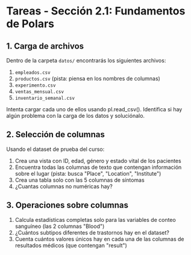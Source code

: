 # Tareas - Sección 2.1: Fundamentos de Polars

## 1. Carga de archivos

Dentro de la carpeta `datos/` encontrarás los siguientes archivos:

1. `empleados.csv`
2. `productos.csv` (pista: piensa en los nombres de columnas)
3. `experimento.csv`
4. `ventas_mensual.csv`
5. `inventario_semanal.csv`

Intenta cargar cada uno de ellos usando pl.read_csv(). Identifica si hay algún problema con la carga de los datos y soluciónalo.

## 2. Selección de columnas

Usando el dataset de prueba del curso:

1. Crea una vista con ID, edad, género y estado vital de los pacientes
2. Encuentra todas las columnas de texto que contengan información sobre el lugar (pista: busca "Place", "Location", "Institute")
3. Crea una tabla solo con las 5 columnas de síntomas
4. ¿Cuantas columnas no numéricas hay?

## 3. Operaciones sobre columnas

1. Calcula estadísticas completas solo para las variables de conteo sanguíneo (las 2 columnas "Blood")
2. ¿Cuántos subtipos diferentes de trastornos hay en el dataset?
3. Cuenta cuántos valores únicos hay en cada una de las columnas de resultados médicos (que contengan "result")
